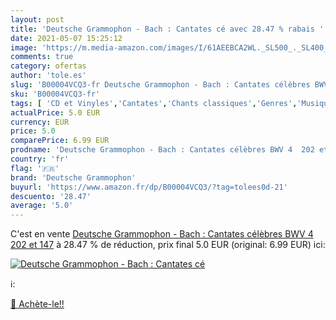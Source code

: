 ```yaml
---
layout: post
title: 'Deutsche Grammophon - Bach : Cantates cé avec 28.47 % rabais '
date: 2021-05-07 15:25:12
image: 'https://m.media-amazon.com/images/I/61AEEBCA2WL._SL500_._SL400_.jpg'
comments: true
category: ofertas
author: 'tole.es'
slug: 'B00004VCQ3-fr Deutsche Grammophon - Bach : Cantates célèbres BWV 4 202...'
sku: 'B00004VCQ3-fr'
tags: [ 'CD et Vinyles','Cantates','Chants classiques','Genres','Musique classique','deutsche grammophon', ]
actualPrice: 5.0 EUR
currency: EUR
price: 5.0
comparePrice: 6.99 EUR
prodname: 'Deutsche Grammophon - Bach : Cantates célèbres BWV 4  202 et 147'
country: 'fr'
flag: '🇫🇷'
brand: 'Deutsche Grammophon'
buyurl: 'https://www.amazon.fr/dp/B00004VCQ3/?tag=tolees0d-21'
descuento: '28.47'
average: '5.0'
---
```


C'est en vente [Deutsche Grammophon - Bach : Cantates célèbres BWV 4  202 et 147](https://www.amazon.fr/dp/B00004VCQ3/?tag=tolees0d-21)  à  28.47 % de réduction, prix final  5.0 EUR (original: 6.99 EUR) ici:

[![Deutsche Grammophon - Bach : Cantates cé](https://m.media-amazon.com/images/I/61AEEBCA2WL._SL500_._SL400_.jpg)](https://www.amazon.fr/dp/B00004VCQ3/?tag=tolees0d-21)

ℹ️:


[🛒 Achète-le!!](https://www.amazon.fr/dp/B00004VCQ3/?tag=tolees0d-21)
